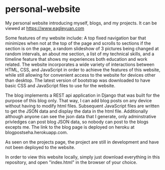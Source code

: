 # personal-website
My personal website introducing myself, blogs, and my projects. It can be viewed at https://www.eagleyuan.com

Some features of my website include: A top fixed navigation bar that minimizes when not at the top of the page and scrolls to sections if the section is on the page, a random slideshow of 3 pictures being changed at random intervals, an about me section, a list of my technical skills, and a timeline feature that shows my experiences both education and work related. The website incorporates a wide variety of interactions between HTML, CSS, and JavaScript in order to achieve the features of this website, while still allowing for convenient access to the website for devices other than desktop. The latest version of bootstrap was downloaded to have basic CSS and JavaScript files to use for the website.

The blog implements a REST api application in Django that was built for the purpose of this blog only. That way, I can add blog posts on any device without having to modify html files. Subsequent JavaScript files are written to get the JSON data and display the data in the html file. Additionally although anyone can see the json data that I generate, only adminstrative privledges can post blog JSON data, so nobody can post to the blogs excepts me. The link to the blog page is deployed on heroku at blogpostseha.herokuapp.com.

As seen on the projects page, the project are still in development and have not been deployed to the website.

In order to view this website locally, simply just download everything in this repository, and open "index.html" in the browser of your choice.

